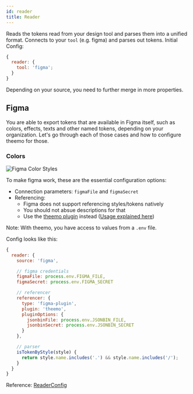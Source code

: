 ```yaml
---
id: reader
title: Reader
---
```


Reads the tokens read from your design tool and parses them into a unified format.
Connects to your `tool` (e.g. figma) and parses out tokens. Initial Config:

```js
{
  reader: {
    tool: 'figma';
  }
}
```

Depending on your source, you need to further merge in more properties.

## Figma

You are able to export tokens that are available in Figma itself, such as
colors, effects, texts and other named tokens, depending on your
organization. Let's go through each of those cases and how to configure
theemo for those.

### Colors

![Figma Color Styles](/img/figma-color-styles.png)

To make figma work, these are the essential configuration options:

- Connection parameters: `figmaFile` and `figmaSecret`
- Referencing:
  - Figma does not support referencing styles/tokens natively
  - You should not absue descriptions for that
  - Use the [theemo
    plugin](https://www.figma.com/community/plugin/791262205400516364/Theemo)
    instead ([Usage explained
    here](https://gos.si/blog/full-featured-themes-in-figma/))

Note: With theemo, you have access to values from a `.env` file.

Config looks like this:

```js
{
  reader: {
    source: 'figma',

    // figma credentials
    figmaFile: process.env.FIGMA_FILE,
    figmaSecret: process.env.FIGMA_SECRET

    // referencer
    referencer: {
      type: 'figma-plugin',
      plugin: 'theemo',
      pluginOptions: {
        jsonbinFile: process.env.JSONBIN_FILE,
        jsonbinSecret: process.env.JSONBIN_SECRET
      }
    },

    // parser
    isTokenByStyle(style) {
      return style.name.includes('.') && style.name.includes('/');
    }
  }
}
```

Reference: [ReaderConfig](../../api/theemo.readerconfig)
